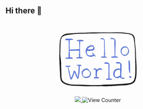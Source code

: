 ## Hi there 👋

<div align="center">
<img src="./img/hello_world.webp" height="200px" width="">
<div>
<a href="https://www.linkedin.com/in/ajhollid">
    <img src="https://img.shields.io/badge/LinkedIn-blue"/>
</a>
<img src="https://komarev.com/ghpvc/?username=ajhollid&color=yellow" alt="View Counter">
</div>
</div>

<!--
**ajhollid/ajhollid** is a ✨ _special_ ✨ repository because its `README.md` (this file) appears on your GitHub profile.

Here are some ideas to get you started:

- 🔭 I’m currently working on ...
- 🌱 I’m currently learning ...
- 👯 I’m looking to collaborate on ...
- 🤔 I’m looking for help with ...
- 💬 Ask me about ...
- 📫 How to reach me: ...
- 😄 Pronouns: ...
- ⚡ Fun fact: ...
  -->
